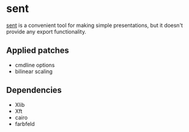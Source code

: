 sent
====

[sent](https://tools.suckless.org/sent/) is a convenient tool for making simple presentations, but it doesn't provide any export functionality.

Applied patches
---------------

- cmdline options
- bilinear scaling

Dependencies
------------

- Xlib
- Xft
- cairo
- farbfeld
